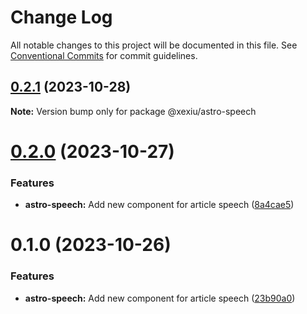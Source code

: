 # Change Log

All notable changes to this project will be documented in this file.
See [Conventional Commits](https://conventionalcommits.org) for commit guidelines.

## [0.2.1](https://github.com/xexiu/astro-components/compare/@xexiu/astro-speech@0.2.0...@xexiu/astro-speech@0.2.1) (2023-10-28)

**Note:** Version bump only for package @xexiu/astro-speech





# [0.2.0](https://github.com/xexiu/astro-components/compare/@xexiu/astro-speech@0.1.0...@xexiu/astro-speech@0.2.0) (2023-10-27)


### Features

* **astro-speech:** Add new component for article speech ([8a4cae5](https://github.com/xexiu/astro-components/commit/8a4cae588530d3ac88f5298f7a2265572d3ef92d))





# 0.1.0 (2023-10-26)


### Features

* **astro-speech:** Add new component for article speech ([23b90a0](https://github.com/xexiu/astro-components/commit/23b90a0dc9cb946a3511c5a6dc70a16a65b4de3d))
